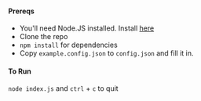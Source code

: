 #### Prereqs

- You'll need Node.JS installed. Install [here](https://nodejs.org/en/)
- Clone the repo
- `npm install` for dependencies
- Copy `example.config.json` to `config.json` and fill it in. 

#### To Run

`node index.js` and `ctrl` + `c` to quit